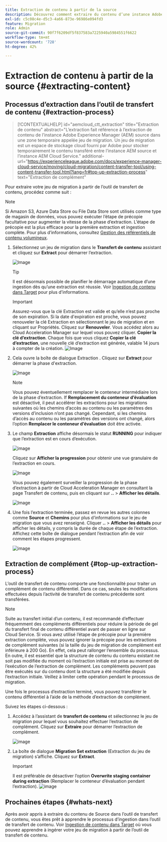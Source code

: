 ```yaml
---
title: Extraction de contenu à partir de la source
description: Découvrez comment extraire du contenu d’une instance Adobe Experience Manager (AEM) source pour le transférer ultérieurement vers une instance AEM Cloud Service.
exl-id: c5c08c4e-d5c3-4a66-873e-96986e094fd3
feature: Migration
role: Admin
source-git-commit: 90f7f6209df5f837583a7225940a5984551f6622
workflow-type: tm+mt
source-wordcount: '728'
ht-degree: 42%

---
```


# Extraction de contenu à partir de la source {#extracting-content}

## Processus d’extraction dans l’outil de transfert de contenu {#extraction-process}

>[!CONTEXTUALHELP]
>id="aemcloud_ctt_extraction"
>title="Extraction de contenu"
>abstract="L’extraction fait référence à l’extraction de contenu de l’instance Adobe Experience Manager (AEM) source dans une zone temporaire appelée jeu de migration. Un jeu de migration est un espace de stockage cloud fourni par Adobe pour stocker temporairement le contenu transféré entre l’instance AEM source et l’instance AEM Cloud Service."
>additional-url="https://experienceleague.adobe.com/docs/experience-manager-cloud-service/moving/cloud-migration/content-transfer-tool/using-content-transfer-tool.html?lang=fr#top-up-extraction-process" text="Extraction de complément"


Pour extraire votre jeu de migration à partir de l’outil de transfert de contenu, procédez comme suit :

>[!NOTE]
>Si Amazon S3, Azure Data Store ou File Data Store sont utilisés comme type de magasin de données, vous pouvez exécuter l’étape de précopie facultative pour augmenter la vitesse de la phase d’extraction. L’étape de précopie est la plus efficace pour la première extraction et ingestion complète. Pour plus d’informations, consultez [Gestion des référentiels de contenu volumineux](/help/journey-migration/content-transfer-tool/using-content-transfer-tool/handling-large-content-repositories.md).

1. Sélectionnez un jeu de migration dans le **Transfert de contenu** assistant et cliquez sur **Extract** pour démarrer l’extraction.

   ![Image](/help/journey-migration/content-transfer-tool/assets-ctt/cttcam12.png)

   >[!TIP]
   >Il est désormais possible de planifier le démarrage automatique d’une ingestion dès qu’une extraction est réussie. Voir [Ingestion de contenu dans Target](/help/journey-migration/content-transfer-tool/using-content-transfer-tool/ingesting-content.md) pour plus d’informations.

   >[!IMPORTANT]
   >
   >Assurez-vous que la clé Extraction est valide et qu’elle n’est pas proche de son expiration. Si la date d&#39;expiration est proche, vous pouvez renouveler la clé Extraction en sélectionnant le jeu de migration et en cliquant sur Propriétés. Cliquez sur **Renouveler**. Vous accédez alors au Cloud Acceleration Manager sur lequel vous pouvez cliquer. **Copier la clé d’extraction**. Chaque fois que vous cliquez **Copier la clé d’extraction**, une nouvelle clé d’extraction est générée, valable 14 jours à compter de la création.
   >![Image](/help/journey-migration/content-transfer-tool/assets-ctt/cttcam13.png)

1. Cela ouvre la boîte de dialogue Extraction . Cliquez sur **Extract** pour démarrer la phase d&#39;extraction.

   ![Image](/help/journey-migration/content-transfer-tool/assets-ctt/cttcam14b.png)

   >[!NOTE]
   >Vous pouvez éventuellement remplacer le conteneur intermédiaire lors de la phase d’extraction. If **Remplacement du conteneur d’évaluation** est désactivé, il peut accélérer les extractions pour les migrations suivantes où les chemins d’accès au contenu ou les paramètres des versions d’inclusion n’ont pas changé. Cependant, si les chemins d’accès au contenu ou les paramètres des versions ont changé, alors l’option **Remplacer le conteneur d’évaluation** doit être activée.

1. Le champ **Extraction** affiche désormais le statut **RUNNING** pour indiquer que l’extraction est en cours d’exécution.

   ![image](/help/journey-migration/content-transfer-tool/assets-ctt/cttcam15.png)

   Cliquez sur **Afficher la progression** pour obtenir une vue granulaire de l’extraction en cours.

   ![Image](/help/journey-migration/content-transfer-tool/assets-ctt/cttcam16.png)

   Vous pouvez également surveiller la progression de la phase d’extraction à partir de Cloud Acceleration Manager en consultant la page Transfert de contenu, puis en cliquant sur **..** > **Afficher les détails**.

   ![Image](/help/journey-migration/content-transfer-tool/assets-ctt/cttcam17.png)

1. Une fois l’extraction terminée, passez en revue les autres colonnes comme **Source** et **Chemins** pour plus d’informations sur le jeu de migration que vous avez renseigné. Cliquer **..** > **Afficher les détails** pour afficher les détails, y compris la durée de chaque étape de l’extraction. Affichez cette boîte de dialogue pendant l’extraction afin de voir comment les étapes progressent.

   ![image](/help/journey-migration/content-transfer-tool/assets-ctt/cttcam18b.png)


## Extraction de complément {#top-up-extraction-process}

L’outil de transfert de contenu comporte une fonctionnalité pour traiter un complément de contenu différentiel. Dans ce cas, seules les modifications effectuées depuis l’activité de transfert de contenu précédente sont transférées.

>[!NOTE]
>Suite au transfert initial d’un contenu, il est recommandé d’effectuer fréquemment des compléments différentiels pour réduire la période de gel du transfert final de contenu différentiel avant de passer en ligne sur Cloud Service. Si vous avez utilisé l’étape de précopie pour la première extraction complète, vous pouvez ignorer la précopie pour les extractions de complément suivantes (si la taille du jeu de migration de complément est inférieure à 200 Go). En effet, cela peut rallonger l’ensemble du processus.
>En outre, il est essentiel que la structure de contenu du contenu existant ne soit pas modifiée du moment où l’extraction initiale est prise au moment de l’exécution de l’extraction de complément. Les compléments peuvent pas être exécutés sur du contenu dont la structure a été modifiée depuis l’extraction initiale. Veillez à limiter cette opération pendant le processus de migration.

Une fois le processus d’extraction terminé, vous pouvez transférer le contenu différentiel à l’aide de la méthode d’extraction de complément.

Suivez les étapes ci-dessous :

1. Accédez à l’assistant de **transfert de contenu** et sélectionnez le jeu de migration pour lequel vous souhaitez effectuer l’extraction de complément. Cliquez sur **Extraire** pour démarrer l’extraction de complément.

   ![image](/help/journey-migration/content-transfer-tool/assets-ctt/cttcam19.png)

1. La boîte de dialogue **Migration Set extraction** (Extraction du jeu de migration) s’affiche. Cliquez sur **Extract**.

   >[!IMPORTANT]
   >Il est préférable de désactiver l’option **Overwrite staging container during extraction** (Remplacer le conteneur d’évaluation pendant l’extraction).
   >![image](/help/journey-migration/content-transfer-tool/assets-ctt/cttcam20.png)


## Prochaines étapes {#whats-next}

Après avoir appris à extraire du contenu de Source dans l’outil de transfert de contenu, vous êtes prêt à apprendre le processus d’ingestion dans l’outil de transfert de contenu. Voir [Ingestion de contenu dans Target](/help/journey-migration/content-transfer-tool/using-content-transfer-tool/ingesting-content.md) où vous pouvez apprendre à ingérer votre jeu de migration à partir de l’outil de transfert de contenu.
